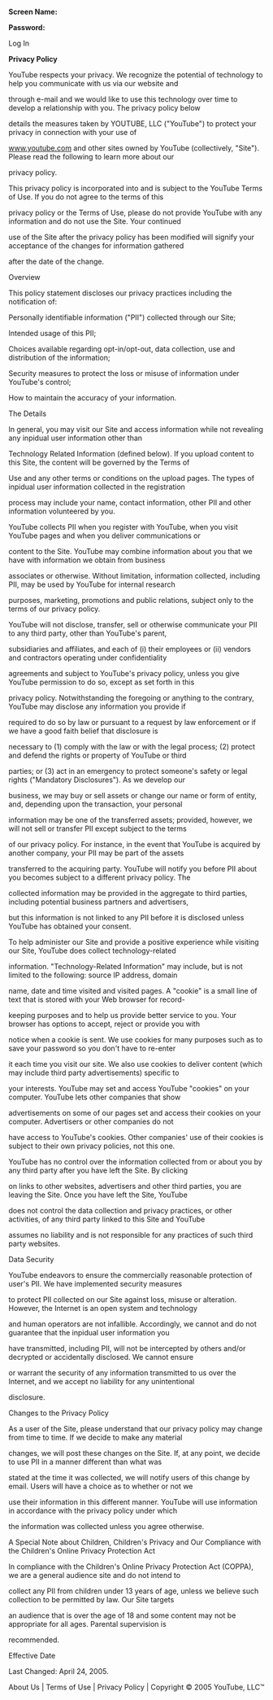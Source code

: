 **Screen Name:**

 **Password:**

Log In

**Privacy Policy**

YouTube respects your privacy. We recognize the potential of technology to help you communicate with us via our website and

through e-mail and we would like to use this technology over time to develop a relationship with you. The privacy policy below

details the measures taken by YOUTUBE, LLC ("YouTube") to protect your privacy in connection with your use of

www.youtube.com and other sites owned by YouTube (collectively, "Site"). Please read the following to learn more about our

privacy policy. 

This privacy policy is incorporated into and is subject to the YouTube Terms of Use. If you do not agree to the terms of this

privacy policy or the Terms of Use, please do not provide YouTube with any information and do not use the Site. Your continued

use of the Site after the privacy policy has been modified will signify your acceptance of the changes for information gathered

after the date of the change. 

Overview 

This policy statement discloses our privacy practices including the notification of:

Personally identifiable information ("PII") collected through our Site;

Intended usage of this PII;

Choices available regarding opt-in/opt-out, data collection, use and distribution of the information;

Security measures to protect the loss or misuse of information under YouTube's control;

How to maintain the accuracy of your information.

The Details 

In general, you may visit our Site and access information while not revealing any inpidual user information other than

Technology Related Information (defined below). If you upload content to this Site, the content will be governed by the Terms of

Use and any other terms or conditions on the upload pages. The types of inpidual user information collected in the registration

process may include your name, contact information, other PII and other information volunteered by you. 

YouTube collects PII when you register with YouTube, when you visit YouTube pages and when you deliver communications or

content to the Site. YouTube may combine information about you that we have with information we obtain from business

associates or otherwise. Without limitation, information collected, including PII, may be used by YouTube for internal research

purposes, marketing, promotions and public relations, subject only to the terms of our privacy policy. 

YouTube will not disclose, transfer, sell or otherwise communicate your PII to any third party, other than YouTube's parent,

subsidiaries and affiliates, and each of (i) their employees or (ii) vendors and contractors operating under confidentiality

agreements and subject to YouTube's privacy policy, unless you give YouTube permission to do so, except as set forth in this

privacy policy. Notwithstanding the foregoing or anything to the contrary, YouTube may disclose any information you provide if

required to do so by law or pursuant to a request by law enforcement or if we have a good faith belief that disclosure is

necessary to (1) comply with the law or with the legal process; (2) protect and defend the rights or property of YouTube or third

parties; or (3) act in an emergency to protect someone's safety or legal rights ("Mandatory Disclosures"). As we develop our

business, we may buy or sell assets or change our name or form of entity, and, depending upon the transaction, your personal

information may be one of the transferred assets; provided, however, we will not sell or transfer PII except subject to the terms

of our privacy policy. For instance, in the event that YouTube is acquired by another company, your PII may be part of the assets

transferred to the acquiring party. YouTube will notify you before PII about you becomes subject to a different privacy policy. The

collected information may be provided in the aggregate to third parties, including potential business partners and advertisers,

but this information is not linked to any PII before it is disclosed unless YouTube has obtained your consent. 

To help administer our Site and provide a positive experience while visiting our Site, YouTube does collect technology-related

information. "Technology-Related Information" may include, but is not limited to the following: source IP address, domain

name, date and time visited and visited pages. A "cookie" is a small line of text that is stored with your Web browser for record-

keeping purposes and to help us provide better service to you. Your browser has options to accept, reject or provide you with

notice when a cookie is sent. We use cookies for many purposes such as to save your password so you don't have to re-enter

it each time you visit our site. We also use cookies to deliver content (which may include third party advertisements) specific to

your interests. YouTube may set and access YouTube "cookies" on your computer. YouTube lets other companies that show

advertisements on some of our pages set and access their cookies on your computer. Advertisers or other companies do not

have access to YouTube's cookies. Other companies' use of their cookies is subject to their own privacy policies, not this one.

YouTube has no control over the information collected from or about you by any third party after you have left the Site. By clicking

on links to other websites, advertisers and other third parties, you are leaving the Site. Once you have left the Site, YouTube

does not control the data collection and privacy practices, or other activities, of any third party linked to this Site and YouTube

assumes no liability and is not responsible for any practices of such third party websites. 

Data Security 

YouTube endeavors to ensure the commercially reasonable protection of user's PII. We have implemented security measures

to protect PII collected on our Site against loss, misuse or alteration. However, the Internet is an open system and technology

and human operators are not infallible. Accordingly, we cannot and do not guarantee that the inpidual user information you

have transmitted, including PII, will not be intercepted by others and/or decrypted or accidentally disclosed. We cannot ensure

or warrant the security of any information transmitted to us over the Internet, and we accept no liability for any unintentional

disclosure. 

Changes to the Privacy Policy 

As a user of the Site, please understand that our privacy policy may change from time to time. If we decide to make any material

changes, we will post these changes on the Site. If, at any point, we decide to use PII in a manner different than what was

stated at the time it was collected, we will notify users of this change by email. Users will have a choice as to whether or not we

use their information in this different manner. YouTube will use information in accordance with the privacy policy under which

the information was collected unless you agree otherwise. 

A Special Note about Children, Children's Privacy and Our Compliance with the Children's Online Privacy Protection Act 

In compliance with the Children's Online Privacy Protection Act (COPPA), we are a general audience site and do not intend to

collect any PII from children under 13 years of age, unless we believe such collection to be permitted by law. Our Site targets

an audience that is over the age of 18 and some content may not be appropriate for all ages. Parental supervision is

recommended. 

Effective Date 

Last Changed: April 24, 2005.

About Us | Terms of Use | Privacy Policy | Copyright © 2005 YouTube, LLC™

